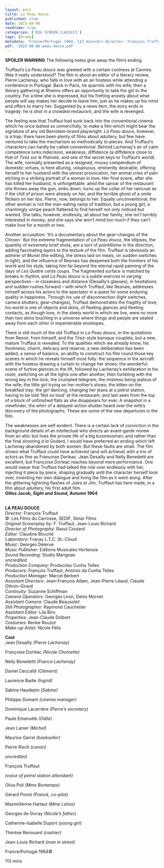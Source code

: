 ```yaml
---
layout: post
title: La Peau douce
published: true
date: 2023-08-06
readtime: true
categories: ['BIG SCREEN CLASSICS']
tags: [Drama]
metadata: 'France/Portugal 1964, 113 mins<br> Director: François Truffaut'
pdf: '2023-08-06-peau-douce.pdf'
---
```


**SPOILER WARNING** The following notes give away the film’s ending.

Truffaut’s _La Peau douce_ was greeted with a certain coolness at Cannes. Was it really understood? The film is about an editor of a literary review, Pierre Lachenay, who falls in love with an air hostess while attending a conference in Portugal. Back in Paris, he quarrels with his wife; then a literary gathering at Rheims offers an opportunity to take the girl to the country. For a time she is impressed, but his fretting anxiety about what people will say makes her decide to leave him, just as he makes up his mind and offers to marry her. Suggested by a news item, the story ends in tragedy: he is shot in a crowded restaurant, and the wife is revenged.

The feeling was that Truffaut had sunk back into the conventional cinema which he once lashed so unmercifully, to make a film which might bear the signature of any old Bernstein-brand playwright. _La Peau douce_, however, is a trap: there have been plenty of films about adultery, but few have ventured to take the mechanism so methodically to pieces. And Truffaut’s characters can hardly be called conventional. Behind Lachenay’s air of calm competence lurks indecision, weakness, diffidence (a diffidence close to that of _Tirez sur le Pianiste_, and one of the secret keys to Truffaut’s world). The wife, normally presented as a resigned, mousy compendium of domestic virtues, is here alluring, voluptuous, eminently desirable, offering herself to her husband with the utmost provocation, her animal cries of pain etching in a striking portrait of a woman in love. Her final scene, after she has killed her husband, is unforgettable: amid the uproar of the restaurant she throws away the gun, sinks down, turns up the collar of her raincoat as if the chill of prison were already on her, and the terrible ghost of a smile flickers on her lips. Pierre, now, belongs to her. Equally unconventional, the other woman is not the man-eating vamp of tradition, but a young girl, a charmingly unripe peach flattered to find herself not only noticed but wanted. She talks, however, endlessly, all about her family; she isn’t terribly interested in money; and she says she won’t mind too much if they can’t make love for a month or two.

Another accusation: ‘It’s a documentary about the gear-changes of the Citroen.’ But the extreme fragmentation of _La Peau douce_, the ellipses, the quantity of extremely brief shots, are a sort of _pointillisme_ in the direction, adding fascinating layers to the texture of the film. Truffaut is obviously an admirer of _Muriel_ (the editing, the stress laid on meals, on sudden switches in light), and the influence of Resnais has deepened both the frontiers of his world and his style, taking him far beyond the eternal rapid panning of the days of _Les Quatre cents coups_. The fragmented surface is matched by breaks in rhythm, and _La Peau douce_ is a subtle exercise in varying perspectives – in closeness and distance (Desailly’s glasses), in hesitations and sudden rushes forward – with which Truffaut, like Resnais, addresses himself across his actors to the spectator in a quest for some enduring quality in happiness. Through his use of disconnection (light switches, camera shutters, gear-changes), Truffaut demonstrates the fragility of love; his world is one of objects and skins, of fleeting glances and fleeting contacts, as though love, in the steely world in which we live, were no more than two skins touching in a universe where things and people are sealed away from each other in impenetrable envelopes.

There is still much of the old Truffaut in _La Peau douce_, in the quotations from Renoir, from himself, and the _Tirez_-style baroque couplets, but a new, mature Truffaut is revealed. To the qualities which we already know, his freshness, charm, delicacy and reserve, a new deliberation has been added, a sense of balance, an ability to construct his film round those key scenes in which he reveals himself most fully: the sequence in the aircraft with the hostess drawing a curtain to change her shoes; the wonderful scene of furtive glances in the lift, followed by Lachenay’s exhilaration in his room, switching on all the lights one after another, then fumbling with the wrong key in the lock; the crumpled telegram; the mistress being jealous of the wife; the little girl trying on her mother’s shoes; the kitten on the breakfast tray; the girl dancing, changing her jeans at a petrol station, having to be told ‘Not so loud’ at the restaurant, and last seen from the top of a block of unfinished flats as she disappears for ever. A snapshot in a viewfinder, the whirr of a delayed-action shutter heard over the wife’s discovery of the photographs. These are some of the new departures in the film.

The weaknesses are self-evident. There is a certain lack of conviction in the background details of an intellectual who directs an avant-garde review from an attic but lives the private life of a big businessman; and rather than the final shooting _à Ia_ Godard, I would have preferred an ending which left Lachenay abandoned by both women. But these faults are small. The film shows what Truffaut could have achieved (and will achieve) with a trio of actors as fine as Françoise Dorleac. Jean Desailly and Nelly Benedetti are excellent, but Françoise Dorleac reaches beyond mere performance. One would swear that Truffaut had talked the role over endlessly with her, injecting it piece by piece, shaping gradually until the character herself took over, inventing her own dialogue and living the film as it went along. After the glittering lightning flashes of _Jules et Jim_, Truffaut has here made, in a film about adultery, his first adult film.  
**Gilles Jacob, _Sight and Sound_, Autumn 1964**  
<br>

**LA PEAU DOUCE**  
_Director:_ François Truffaut  
_©:_ Les Films du Carrosse, SEDIF, Simar Films  
_Original Screenplay by:_ F. Truffaut, Jean-Louis Richard  
_Director of Photography:_ Raoul Coutard  
_Editor:_ Claudine Bouché  
_Laboratory:_ Franay L.T.C. St.-Cloud  
_Music:_ Georges Delerue  
_Music Publisher:_ Editions Musicales Hortensia  
_Sound Recording:_ Studio Marignan  
_uncredited_  
_Production Company:_ Producões Cunha Telles  
_Producers:_ François Truffaut, António da Cunha Telles  
_Production Manager:_ Marcel Berbert  
_Assistant Directors:_ Jean-François Adam, Jean-Pierre Léaud, Claude Othnin-Girard  
_Continuity:_ Suzanne Schiffman  
_Camera Operators:_ Georges Liron, Denis Mornet  
_Assistant Camera:_ Claude Beausoleil  
_Still Photographer:_ Raymond Cauchetier  
_Assistant Editor:_ Lila Biro  
_Properties:_ Jean-Claude Dolbert  
_Costumes:_ Renée Rouzot  
_Make-up Artist:_ Nicole Félix  

**Cast**  
Jean Desailly _(Pierre Lachenay)_

Françoise Dorléac _(Nicole Chomette)_

Nelly Benedetti _(Franca Lachenay)_

Daniel Ceccaldi _(Clément)_

Laurence Badie _(Ingrid)_

Sabine Haudepin _(Sabine)_

Philippe Dumant _(cinema manager)_

Dominique Lacarrière _(Pierre’s secretary)_

Paule Emanuèle _(Odile)_

Jean Lanier _(Michel)_

Maurice Garrel _(bookseller)_

Pierre Risch _(canon)_

_uncredited_

François Truffaut

_(voice of petrol station attendant)_

Oliva Poli _(Mme Bontemps)_

Gérard Poirot _(Franck, co-pilot)_

Maximiliènne Harlaut _(Mme Leloix)_

Georges de Givray _(Nicole’s father)_

Catherine-Isabelle Duport _(young girl)_

Thérèse Renouard _(cashier)_

Jean-Louis Richard _(man in street)_

France/Portugal 1964©

113 mins
<!--stackedit_data:
eyJoaXN0b3J5IjpbMjM1ODg3MjExLC0xOTk2MDM5OTI3XX0=
-->